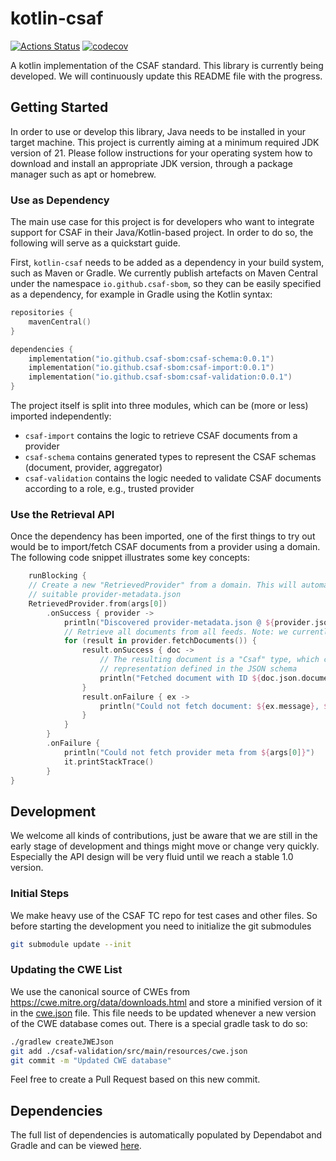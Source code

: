 # kotlin-csaf

[![Actions Status](https://github.com/csaf-sbom/kotlin-csaf/workflows/build/badge.svg)](https://github.com/csaf-sbom/kotlin-csaf/actions) [![codecov](https://codecov.io/gh/csaf-sbom/kotlin-csaf/graph/badge.svg?token=XGBIJHSLUK)](https://codecov.io/gh/csaf-sbom/kotlin-csaf) 

A kotlin implementation of the CSAF standard. This library is currently being developed. We will continuously update this README file with the progress.

## Getting Started

In order to use or develop this library, Java needs to be installed in your target machine. This project is currently aiming at a minimum required JDK version of 21. Please follow instructions for your operating system how to download and install an appropriate JDK version, through a package manager such as apt or homebrew.

### Use as Dependency

The main use case for this project is for developers who want to integrate support for CSAF in their Java/Kotlin-based project. In order to do so, the following will serve as a quickstart guide.

First, `kotlin-csaf` needs to be added as a dependency in your build system, such as Maven or Gradle. We currently publish artefacts on Maven Central under the namespace `io.github.csaf-sbom`, so they can be easily specified as a dependency, for example in Gradle using the Kotlin syntax:

```Kotlin
repositories {
    mavenCentral()
}

dependencies {
    implementation("io.github.csaf-sbom:csaf-schema:0.0.1")
    implementation("io.github.csaf-sbom:csaf-import:0.0.1")
    implementation("io.github.csaf-sbom:csaf-validation:0.0.1")
}
```

The project itself is split into three modules, which can be (more or less) imported independently:

* `csaf-import` contains the logic to retrieve CSAF documents from a provider
* `csaf-schema` contains generated types to represent the CSAF schemas (document, provider, aggregator)
* `csaf-validation` contains the logic needed to validate CSAF documents according to a role, e.g., trusted provider

### Use the Retrieval API

Once the dependency has been imported, one of the first things to try out would be to import/fetch CSAF documents from a provider using a domain. The following code snippet illustrates some key concepts:

```Kotlin
    runBlocking {
    // Create a new "RetrievedProvider" from a domain. This will automatically discover a
    // suitable provider-metadata.json
    RetrievedProvider.from(args[0])
        .onSuccess { provider ->
            println("Discovered provider-metadata.json @ ${provider.json.canonical_url}")
            // Retrieve all documents from all feeds. Note: we currently only support index.txt
            for (result in provider.fetchDocuments()) {
                result.onSuccess { doc ->
                    // The resulting document is a "Csaf" type, which contains the
                    // representation defined in the JSON schema
                    println("Fetched document with ID ${doc.json.document.tracking.id}")
                }
                result.onFailure { ex ->
                    println("Could not fetch document: ${ex.message}, ${ex.cause}")
                }
            }
        }
        .onFailure {
            println("Could not fetch provider meta from ${args[0]}")
            it.printStackTrace()
        }
}
```

## Development

We welcome all kinds of contributions, just be aware that we are still in the early stage of development and things might move or change very quickly. Especially the API design will be very fluid until we reach a stable 1.0 version.

### Initial Steps

We make heavy use of the CSAF TC repo for test cases and other files. So before starting the development you need to initialize the git submodules
```bash
git submodule update --init
```

### Updating the CWE List

We use the canonical source of CWEs from https://cwe.mitre.org/data/downloads.html and store a minified version of it in the [cwe.json](./csaf-validation/src/main/resources/cwe.json) file. This file needs to be updated whenever a new version of the CWE database comes out. There is a special gradle task to do so:

```bash
./gradlew createJWEJson
git add ./csaf-validation/src/main/resources/cwe.json
git commit -m "Updated CWE database" 
```

Feel free to create a Pull Request based on this new commit.

## Dependencies

The full list of dependencies is automatically populated by Dependabot and Gradle and can be viewed [here](https://github.com/csaf-sbom/kotlin-csaf/network/dependencies).
